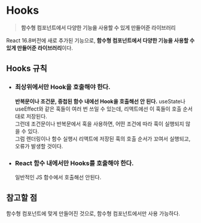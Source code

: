 # Hooks
  > **함수형 컴포넌트에서 다양한 기능을 사용할 수 있게 만들어준 라이브러리**

  React 16.8버전에 새로 추가된 기능으로, <b>함수형 컴포넌트에서 다양한 기능을 사용할 수 있게 만들어준 라이브러리</b>이다.

  ## Hooks 규칙
  * ### 최상위에서만 Hook을 호출해야 한다.
    **반복문이나 조건문, 중첩된 함수 내에선 Hook을 호출해선 안 된다.** 
    useState나 useEffect와 같은 훅들이 여러 번 쓰일 수 있는데, 리액트에선 이 훅들이 호출 순서대로 저장된다.  
    그런데 조건문이나 반복문에서 훅을 사용하면, 어떤 조건에 따라 훅이 실행되지 않을 수 있다.  
    그럼 렌더링이나 함수 실행시 리액트에 저장된 훅의 호출 순서가 꼬여서 실행되고, 오류가 발생할 것이다.

  * ### React 함수 내에서만 Hooks를 호출해야 한다.
    일반적인 JS 함수에서 호출해선 안된다.

  ## 참고할 점
  함수형 컴포넌트에 맞게 만들어진 것으로, 함수형 컴포넌트에서만 사용 가능하다.  